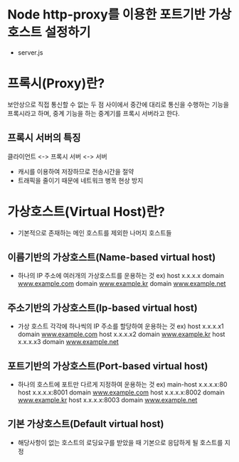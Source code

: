 # Node http-proxy를 이용한 포트기반 가상호스트 설정하기
- server.js 

# 프록시(Proxy)란?
보안상으로 직접 통신할 수 없는 두 점 사이에서 중간에 대리로 통신을 수행하는 기능을 프록시라고 하며,
중계 기능을 하는 중계기를 프록시 서버라고 한다.

## 프록시 서버의 특징
클라이언트 <-> 프록시 서버 <-> 서버
- 캐시를 이용하여 저장하므로 전송시간을 절약
- 트래픽을 줄이기 때문에 네트워크 병목 현상 방지



# 가상호스트(Virtual Host)란?
- 기본적으로 존재하는 메인 호스트를 제외한 나머지 호스트들


## 이름기반의 가상호스트(Name-based virtual host)
- 하나의 IP 주소에 여러개의 가상호스트를 운용하는 것
ex) host    x.x.x.x
    domain    www.example.com
    domain    www.example.kr
    domain    www.example.net


## 주소기반의 가상호스트(Ip-based virtual host)
- 가상 호스트 각각에 하나씩의 IP 주소를 할당하여 운용하는 것
ex) host    x.x.x.x1
    domain    www.example.com
    host    x.x.x.x2
    domain    www.example.kr
    host    x.x.x.x3
    domain    www.example.net


## 포트기반의 가상호스트(Port-based virtual host)
- 하나의 호스트에 포트만 다르게 지정하여 운용하는 것
ex) main-host    x.x.x.x:80
    host       x.x.x.x:8001
    domain       www.example.com
    host       x.x.x.x:8002
    domain       www.example.kr
    host       x.x.x.x:8003
    domain       www.example.net

   
## 기본 가상호스트(Default virtual host)
- 해당사항이 없는 호스트의 로딩요구를 받았을 때 기본으로 응답하게 될 호스트를 지정


